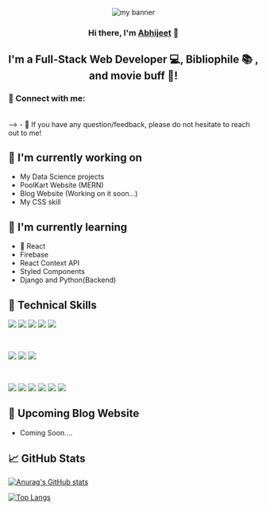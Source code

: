 <!--
**thecodeblood/thecodeblood** is a ✨ _special_ ✨ repository because its `README.md` (this file) appears on your GitHub profile.

Here are some ideas to get you started:

- 🔭 I’m currently working on ...
- 🌱 I’m currently learning ...
- 👯 I’m looking to collaborate on ...
- 🤔 I’m looking for help with ...
- 💬 Ask me about ...
- 📫 How to reach me: ...
- 😄 Pronouns: ...
- ⚡ Fun fact: ...
-->
<p align="center">
<img src="https://user-images.githubusercontent.com/99346725/155743570-70e65c0c-1b6b-459f-a992-ba08eb724c84.png" alt="my banner">
</p>

<h3 align="center">
Hi there, I'm <a href="https://www.abhi.dev/" target="_blank" rel="noreferrer">Abhijeet</a> 👋
</h3>

<h2 align="center">
I'm a Full-Stack Web Developer 💻, Bibliophile 📚 , and movie buff 🎥!
</h2> 

### 🤝 Connect with me:

<!--<a href="https://www.linkedin.com/in//"><img align="left" src="https://raw.githubusercontent.com/thecodeblood/thecodeblood/main/images/linkedin.svg" alt=" Abhijeet Yadav | LinkedIn" width="21px"/></a>
-->
</br>
-->
- 💬 If you have any question/feedback, please do not hesitate to reach out to me!

## 🔭 I'm currently working on

- My Data Science projects
- PoolKart Website (MERN)
- Blog Website (Working on it soon...)
- My CSS skill

## 🌱 I'm currently learning

- 📱 React
- Firebase
- React Context API
- Styled Components  
- Django and Python(Backend)

## 💼 Technical Skills

![](https://img.shields.io/badge/Code-React-informational?style=flat&logo=react&color=61DAFB)
![](https://img.shields.io/badge/Code-JavaScript-informational?style=flat&logo=JavaScript&color=F7DF1E)
![](https://img.shields.io/badge/Code-HTML5-informational?style=flat&logo=HTML5&color=E34F26)
![](https://img.shields.io/badge/Code-PostgreSQL-informational?style=flat&logo=PostgreSQL&color=336791)
![](https://img.shields.io/badge/Code-SQLite-informational?style=flat&logo=SQLite&color=003B57)

</br>

![](https://img.shields.io/badge/Style-Bootstrap-informational?style=flat&logo=Bootstrap&color=7952B3)
![](https://img.shields.io/badge/Style-CSS3-informational?style=flat&logo=CSS3&color=1572B6)
![](https://img.shields.io/badge/Style-styled--components-informational?style=flat&logo=styled-components&color=DB7093)


</br>

![](https://img.shields.io/badge/Tools-Figma-informational?style=flat&logo=Figma&color=F24E1E)
![](https://img.shields.io/badge/Tools-NPM-informational?style=flat&logo=NPM&color=CB3837)
![](https://img.shields.io/badge/Tools-Heroku-informational?style=flat&logo=Heroku&color=430098)
![](https://img.shields.io/badge/Tools-Netlify-informational?style=flat&logo=netlify&color=00C7B7)
![](https://img.shields.io/badge/Tools-Git-informational?style=flat&logo=Git&color=F05032)
![](https://img.shields.io/badge/Tools-GitHub-informational?style=flat&logo=GitHub&color=181717)

## 📝 Upcoming Blog  Website 


- Coming Soon....



## 📈 GitHub Stats 

<!--[![Anurag's github stats](https://github-readme-stats.vercel.app/api?username=thecodeblood)](https://github.com/thecodeblood)-->
[![Anurag's GitHub stats](https://github-readme-stats.vercel.app/api?username=thecodeblood)](https://github.com/anuraghazra/github-readme-stats)

<!--[![Top Langs](https://github-readme-stats.vercel.app/api/top-langs/?username=thecodeblood&layout=compact)](https://github.com/thecodeblood)-->
[![Top Langs](https://github-readme-stats.vercel.app/api/top-langs/?username=thecodeblood)](https://github.com/anuraghazra/github-readme-stats)

<!--[![Visitors](https://visitor-badge.glitch.me/badge?page_id=thecodeblood.thecodeblood)](https://www.abhi.dev/)-->
